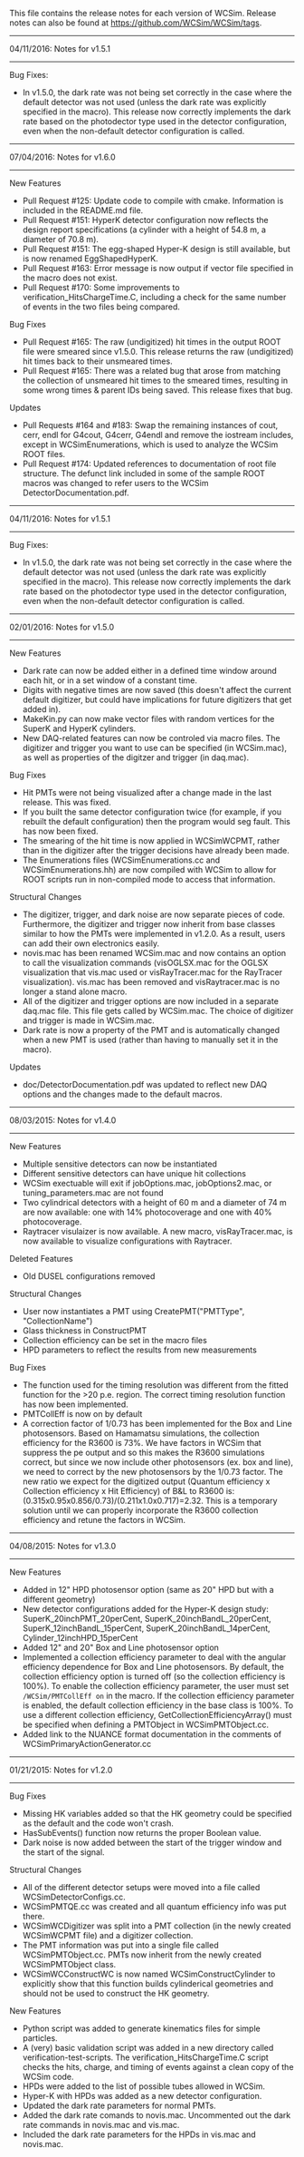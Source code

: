 This file contains the release notes for each version of WCSim. Release notes can also be found at https://github.com/WCSim/WCSim/tags. 

************************************************************
04/11/2016: Notes for v1.5.1
************************************************************
Bug Fixes:
* In v1.5.0, the dark rate was not being set correctly in the case where the default detector was not used (unless the dark rate was explicitly specified in the macro). This release now correctly implements the dark rate based on the photodector type used in the detector configuration, even when the non-default detector configuration is called. 

*************************************************************
07/04/2016: Notes for v1.6.0        
*************************************************************
New Features
* Pull Request #125: Update code to compile with cmake. Information is included in the README.md file. 
* Pull Request #151: HyperK detector configuration now reflects the design report specifications (a cylinder with a height of 54.8 m, a diameter of 70.8 m). 
* Pull Request #151: The egg-shaped Hyper-K design is still available, but is now renamed EggShapedHyperK.
* Pull Request #163: Error message is now output if vector file specified in the macro does not exist. 
* Pull Request #170: Some improvements to verification_HitsChargeTime.C, including a check for the same number of events in the two files being compared. 

Bug Fixes
* Pull Request #165: The raw (undigitized) hit times in the output ROOT file were smeared since v1.5.0. This release returns the raw (undigitized) hit times back to their unsmeared times. 
* Pull Request #165: There was a related bug that arose from matching the collection of unsmeared hit times to the smeared times, resulting in some wrong times & parent IDs being saved. This release fixes that bug. 

Updates
* Pull Requests #164 and #183: Swap the remaining instances of cout, cerr, endl for G4cout, G4cerr, G4endl and remove the iostream includes, except in WCSimEnumerations, which is used to analyze the WCSim ROOT files.
* Pull Request #174: Updated references to documentation of root file structure. The defunct link included in some of the sample ROOT macros was changed to refer users to the WCSim DetectorDocumentation.pdf. 

*************************************************************
04/11/2016: Notes for v1.5.1        
*************************************************************
Bug Fixes:

* In v1.5.0, the dark rate was not being set correctly in the case where the default detector was not used (unless the dark rate was explicitly specified in the macro). This release now correctly implements the dark rate based on the photodector type used in the detector configuration, even when the non-default detector configuration is called. 

*************************************************************
02/01/2016: Notes for v1.5.0        
*************************************************************
New Features
* Dark rate can now be added either in a defined time window around each hit, or in a set window of a constant time. 
* Digits with negative times are now saved (this doesn't affect the current default digitizer, but could have implications for future digitizers that get added in).
* MakeKin.py can now make vector files with random vertices for the SuperK and HyperK cylinders. 
* New DAQ-related features can now be controled via macro files. The digitizer and trigger you want to use can be specified (in WCSim.mac), as well as properties of the digitzer and trigger (in daq.mac). 

Bug Fixes
* Hit PMTs were not being visualized after a change made in the last release. This was fixed. 
* If you built the same detector configuration twice (for example, if you rebuilt the default configuration) then the program would seg fault. This has now been fixed. 
* The smearing of the hit time is now applied in WCSimWCPMT, rather than in the digitizer after the trigger decisions have already been made. 
* The Enumerations files (WCSimEnumerations.cc and WCSimEnumerations.hh) are now compiled with WCSim to allow for ROOT scripts run in non-compiled mode to access that information. 

Structural Changes
* The digitizer, trigger, and dark noise are now separate pieces of code. Furthermore, the digitizer and trigger now inherit from base classes similar to how the PMTs were implemented in v1.2.0. As a result, users can add their own electronics easily.
* novis.mac has been renamed WCSim.mac and now contains an option to call the visualization commands (visOGLSX.mac for the OGLSX visualization that vis.mac used or visRayTracer.mac for the RayTracer visualization). vis.mac has been removed and visRaytracer.mac is no longer a stand alone macro. 
* All of the digitizer and trigger options are now included in a separate daq.mac file. This file gets called by WCSim.mac. The choice of digitizer and trigger is made in WCSim.mac. 
* Dark rate is now a property of the PMT and is automatically changed when a new PMT is used (rather than having to manually set it in the macro). 

Updates
* doc/DetectorDocumentation.pdf was updated to reflect new DAQ options and the changes made to the default macros. 

*************************************************************
08/03/2015: Notes for v1.4.0        
*************************************************************
New Features
* Multiple sensitive detectors can now be instantiated 
* Different sensitive detectors can have unique hit collections
* WCSim exectuable will exit if jobOptions.mac, jobOptions2.mac, or tuning_parameters.mac are not found
* Two cylindrical detectors with a height of 60 m and a diameter of 74 m are now available: one with 14% photocoverage and one with 40% photocoverage. 
* Raytracer visulaizer is now available. A new macro, visRayTracer.mac, is now available to visualize configurations with Raytracer. 

Deleted Features
* Old DUSEL configurations removed

Structural Changes
* User now instantiates a PMT using CreatePMT("PMTType", "CollectionName")
* Glass thickness in ConstructPMT
* Collection efficiency can be set in the macro files
* HPD parameters to reflect the results from new measurements

Bug Fixes
* The function used for the timing resolution was different from the fitted function for the >20 p.e. region. The correct timing resolution function has now been implemented.
* PMTCollEff is now on by default
* A correction factor of 1/0.73 has been implemented for the Box and Line photosensors. Based on Hamamatsu simulations, the collection efficiency for the R3600 is 73%. We have factors in WCSim that suppress the pe output and so this makes the R3600 simulations correct, but since we now include other photosensors (ex. box and line), we need to correct by the new photosensors by the 1/0.73 factor. The new ratio we expect for the digitized output (Quantum efficiency x Collection efficiency x Hit Efficiency) of B&L to R3600 is: (0.315x0.95x0.856/0.73)/(0.211x1.0x0.717)=2.32. This is a temporary solution until we can properly incorporate the R3600 collection efficiency and retune the factors in WCSim. 

*************************************************************
04/08/2015: Notes for v1.3.0        
*************************************************************
New Features
* Added in 12" HPD photosensor option (same as 20" HPD but with a different geometry)
* New detector configurations added for the Hyper-K design study:  SuperK_20inchPMT_20perCent, SuperK_20inchBandL_20perCent, SuperK_12inchBandL_15perCent, SuperK_20inchBandL_14perCent, Cylinder_12inchHPD_15perCent
* Added 12" and 20" Box and Line photosensor option
* Implemented a collection efficiency parameter to deal with the angular efficiency dependence for Box and Line photosensors. By default, the collection efficiency option is turned off (so the collection efficiency is 100%). To enable the collection efficiency parameter, the user must set `/WCSim/PMTCollEff on` in the macro. If the collection efficiency parameter is enabled, the default collection efficiency in the base class is 100%. To use a different collection efficiency, GetCollectionEfficiencyArray() must be specified when defining a PMTObject in WCSimPMTObject.cc. 
* Added link to the NUANCE format documentation in the comments of WCSimPrimaryActionGenerator.cc

*************************************************************
01/21/2015: Notes for v1.2.0        
*************************************************************
Bug Fixes
* Missing HK variables added so that the HK geometry could be specified as the default and the code won't crash. 
* HasSubEvents() function now returns the proper Boolean value. 
* Dark noise is now added between the start of the trigger window and the start of the signal. 

Structural Changes
* All of the different detector setups were moved into a file called WCSimDetectorConfigs.cc.
* WCSimPMTQE.cc was created and all quantum efficiency info was put there.
* WCSimWCDigitizer was split into a PMT collection (in the newly created WCSimWCPMT file) and a digitizer collection.
* The PMT information was put into a single file called WCSimPMTObject.cc. PMTs now inherit from the newly created WCSimPMTObject class. 
* WCSimWCConstructWC is now named WCSimConstructCylinder to explicitly show that this function builds cylinderical geometries and should not be used to construct the HK geometry. 

New Features
* Python script was added to generate kinematics files for simple particles. 
* A (very) basic validation script was added in a new directory called verification-test-scripts. The verification_HitsChargeTime.C script checks the hits, charge, and timing of events against a clean copy of the WCSim code. 
* HPDs were added to the list of possible tubes allowed in WCSim.
* Hyper-K with HPDs was added as a new detector configuration. 
* Updated the dark rate parameters for normal PMTs.
* Added the dark rate comands to novis.mac. Uncommented out the dark rate commands in novis.mac and vis.mac.
* Included the dark rate parameters for the HPDs in vis.mac and novis.mac.
